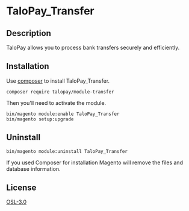 # TaloPay_Transfer

## Description

TaloPay allows you to process bank transfers securely and efficiently.

## Installation

Use [composer](https://getcomposer.org/) to install TaloPay_Transfer.

```
composer require talopay/module-transfer
```

Then you'll need to activate the module.

```
bin/magento module:enable TaloPay_Transfer
bin/magento setup:upgrade
```

## Uninstall

```
bin/magento module:uninstall TaloPay_Transfer
```

If you used Composer for installation Magento will remove the files and database information.

## License

[OSL-3.0](http://opensource.org/licenses/osl-3.0.php)
